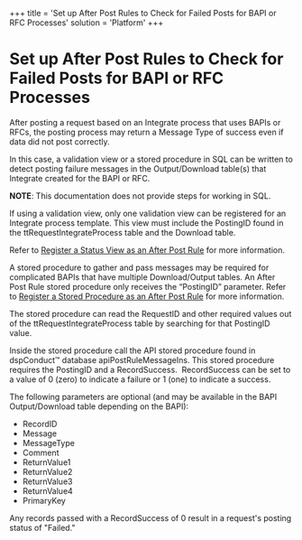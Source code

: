 +++
title = 'Set up After Post Rules to Check for Failed Posts for BAPI or RFC Processes'
solution = 'Platform'
+++

# Set up After Post Rules to Check for Failed Posts for BAPI or RFC Processes

After posting a request based on an Integrate process that uses BAPIs or
RFCs, the posting process may return a Message Type of success even if
data did not post correctly.

In this case, a validation view or a stored procedure in SQL can be
written to detect posting failure messages in the Output/Download
table(s) that Integrate created for the BAPI or RFC.  

<span style="font-weight: bold;">NOTE</span>: This documentation does
not provide steps for working in SQL.

If using a validation view, only one validation view can be registered
for an Integrate process template. This view must include the PostingID
found in the ttRequestIntegrateProcess table and the Download table.

Refer to [Register a Status View as an After Post
Rule](Register_a_Status_View_as_an_After_Post_Rule.htm) for more
information.

A stored procedure to gather and pass messages may be required for
complicated BAPIs that have multiple Download/Output tables. An After
Post Rule stored procedure only receives the “PostingID” parameter.
Refer to [Register a Stored Procedure as an After Post
Rule](Register_a_Stored_Procedure_as_an_After_Post_Rule.htm) for more
information.

The stored procedure can read the RequestID and other required values
out of the ttRequestIntegrateProcess table by searching for that
PostingID value.

Inside the stored procedure call the API stored procedure found in
dspConduct™ database apiPostRuleMessageIns. This stored procedure
requires the PostingID and a RecordSuccess.  RecordSuccess can be set to
a value of 0 (zero) to indicate a failure or 1 (one) to indicate a
success.  

The following parameters are optional (and may be available in the BAPI
Output/Download table depending on the BAPI):

  - RecordID
  - Message
  - MessageType
  - Comment
  - ReturnValue1
  - ReturnValue2
  - ReturnValue3
  - ReturnValue4
  - PrimaryKey

Any records passed with a RecordSuccess of 0 result in a request's
posting status of "Failed."
